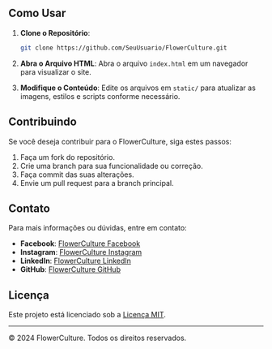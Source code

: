 
## Como Usar

1. **Clone o Repositório**:
    ```bash
    git clone https://github.com/SeuUsuario/FlowerCulture.git
    ```

2. **Abra o Arquivo HTML**:
    Abra o arquivo `index.html` em um navegador para visualizar o site.

3. **Modifique o Conteúdo**:
    Edite os arquivos em `static/` para atualizar as imagens, estilos e scripts conforme necessário.

## Contribuindo

Se você deseja contribuir para o FlowerCulture, siga estes passos:

1. Faça um fork do repositório.
2. Crie uma branch para sua funcionalidade ou correção.
3. Faça commit das suas alterações.
4. Envie um pull request para a branch principal.

## Contato

Para mais informações ou dúvidas, entre em contato:

- **Facebook**: [FlowerCulture Facebook](https://www.facebook.com/profile.php?id=100073173045230)
- **Instagram**: [FlowerCulture Instagram](https://www.instagram.com/paulo_bumbaa/)
- **LinkedIn**: [FlowerCulture LinkedIn](https://www.linkedin.com/in/paulo-m%C3%A1rio-valente-bumba-126405260/)
- **GitHub**: [FlowerCulture GitHub](https://github.com/PauloBumba)

## Licença

Este projeto está licenciado sob a [Licença MIT](LICENSE).

---

&copy; 2024 FlowerCulture. Todos os direitos reservados.

